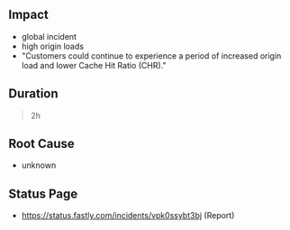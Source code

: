 ## Impact

- global incident
- high origin loads
- "Customers could continue to experience a period of increased origin load and lower Cache Hit Ratio (CHR)."

## Duration

>2h

## Root Cause

- unknown

## Status Page

- https://status.fastly.com/incidents/vpk0ssybt3bj (Report)
